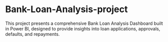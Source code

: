 # Bank-Loan-Analysis-project
This project presents a comprehensive Bank Loan Analysis Dashboard built in Power BI, designed to provide insights into loan applications, approvals, defaults, and repayments.
